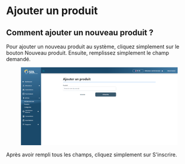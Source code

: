 # Ajouter un produit

## Comment ajouter un nouveau produit ?&#x20;

Pour ajouter un nouveau produit au système, cliquez simplement sur le bouton Nouveau produit. Ensuite, remplissez simplement le champ demandé.

<figure><img src="../../../../.gitbook/assets/prod-new.png" alt=""><figcaption></figcaption></figure>

Après avoir rempli tous les champs, cliquez simplement sur S'inscrire.
